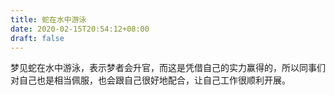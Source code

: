 ```yaml
---
title: 蛇在水中游泳
date: 2020-02-15T20:54:12+08:00
draft: false
---
```


梦见蛇在水中游泳，表示梦者会升官，而这是凭借自己的实力赢得的，所以同事们对自己也是相当佩服，也会跟自己很好地配合，让自己工作很顺利开展。
